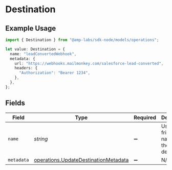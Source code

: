 # Destination

## Example Usage

```typescript
import { Destination } from "@amp-labs/sdk-node/models/operations";

let value: Destination = {
  name: "leadConvertedWebhook",
  metadata: {
    url: "https://webhooks.mailmonkey.com/salesforce-lead-converted",
    headers: {
      "Authorization": "Bearer 1234",
    },
  },
};
```

## Fields

| Field                                                                                        | Type                                                                                         | Required                                                                                     | Description                                                                                  | Example                                                                                      |
| -------------------------------------------------------------------------------------------- | -------------------------------------------------------------------------------------------- | -------------------------------------------------------------------------------------------- | -------------------------------------------------------------------------------------------- | -------------------------------------------------------------------------------------------- |
| `name`                                                                                       | *string*                                                                                     | :heavy_minus_sign:                                                                           | User-friendly name for the destination                                                       | leadConvertedWebhook                                                                         |
| `metadata`                                                                                   | [operations.UpdateDestinationMetadata](../../models/operations/updatedestinationmetadata.md) | :heavy_minus_sign:                                                                           | N/A                                                                                          |                                                                                              |